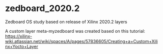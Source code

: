 # zedboard_2020.2
Zedboard OS study based on release of Xilinx 2020.2 layers


A custom layer meta-myzedboard was created based on this tutorial:
https://xilinx-wiki.atlassian.net/wiki/spaces/A/pages/57836605/Creating+a+Custom+Xilinx+Yocto+Layer
